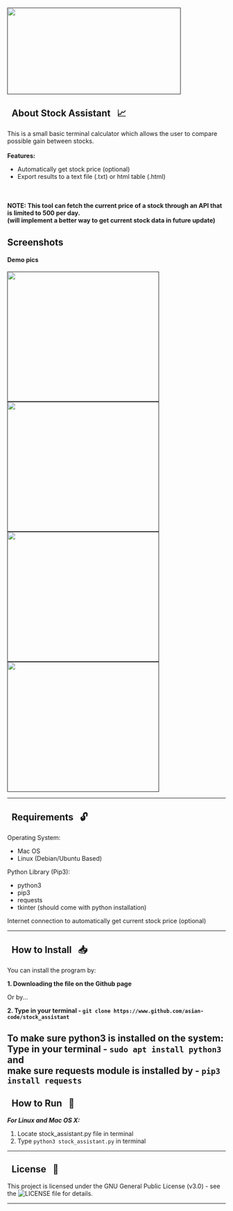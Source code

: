 <a href="" target="_blank"><img src="https://raw.githubusercontent.com/asian-code/stock_assistant/master/Images/logo.png" align="top" border="0" width="400" height="200"></a>
##  &nbsp; About Stock Assistant &nbsp; :chart_with_upwards_trend:

This is a small basic terminal calculator which allows the user to compare possible gain between stocks.<br><br>
**Features:**
* Automatically get stock price (optional)
* Export results to a text file (.txt) or html table (.html)

<br>

#### NOTE: This tool can fetch the current price of a stock through an API that is limited to 500 per day. <br>(will implement a better way to get current stock data in future update)
## Screenshots

#### Demo pics
<a href="" target="_blank"><img src="https://raw.githubusercontent.com/asian-code/stock_assistant/master/Images/autoPrice.png" align="top" border="0" width="350" height="300"></a>
<a href="" target="_blank"><img src="https://raw.githubusercontent.com/asian-code/stock_assistant/master/Images/table.png" align="top" border="0" width="350" height="300"></a>
<a href="" target="_blank"><img src="https://raw.githubusercontent.com/asian-code/stock_assistant/master/Images/savemenu.png" align="top" border="0" width="350" height="300"></a>
<a href="" target="_blank"><img src="https://raw.githubusercontent.com/asian-code/stock_assistant/master/Images/htmlTable.png" align="top" border="0" width="350" height="300"></a>



------------------------------------------------------------------------

##  &nbsp; Requirements &nbsp; :unlock:

Operating System:
* Mac OS 
* Linux (Debian/Ubuntu Based)

Python Library (Pip3):
* python3
* pip3
* requests
* tkinter (should come with python installation)

Internet connection to automatically get current stock price (optional)

------------------------------------------------------------------------

##  &nbsp; How to Install &nbsp; :inbox_tray:

You can install the program by:

**1. Downloading the file on the Github page**

Or by...

**2. Type in your terminal - `git clone https://www.github.com/asian-code/stock_assistant`**

**To make sure python3 is installed on the system:**<br>
Type in your terminal - `sudo apt install python3` <br>
and<br>
make sure requests module is installed by - `pip3 install requests`
------------------------------------------------------------------------

## &nbsp; How to Run &nbsp; :running:

***For Linux and Mac OS X:***
1. Locate stock_assistant.py file in terminal<br>
2. Type `python3 stock_assistant.py` in terminal

------------------------------------------------------------------------

##  &nbsp; License &nbsp; :page_with_curl:

This project is licensed under the GNU General Public License (v3.0) - see the ![LICENSE](https://github.com/asian-code/stockCompare/blob/master/LICENSE) file for details.

------------------------------------------------------------------------
